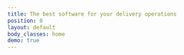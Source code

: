 ```yaml
---
title: The best software for your delivery operations
position: 0
layout: default
body_classes: home
demo: true
---
```


<script>

var lang;

if (window.navigator.languages) {
    lang = window.navigator.languages[0].split('-')[0] 
} else {
    lang = window.navigator.userLanguage || window.navigator.language || window.navigator.browserLanguage ||window.navigator.systemLanguage;
}

lang = ['en', 'fr'].indexOf(lang) > -1 ? lang: 'en';
window.location.href = '/'+lang+'/';   

</script>